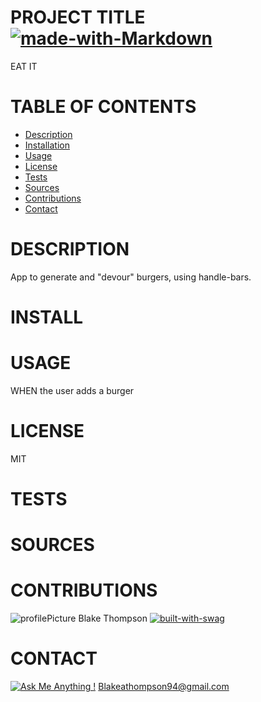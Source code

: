 
# PROJECT TITLE  [![made-with-Markdown](https://img.shields.io/badge/Made%20with-Markdown-1f425f.svg)](http://commonmark.org)

EAT IT
# TABLE OF CONTENTS
* [Description](#description)
* [Installation](#install)
* [Usage](#usage)
* [License](#license)
* [Tests](#tests)
* [Sources](#sources)
* [Contributions](#contributions)
* [Contact](#contact)
# DESCRIPTION 
App to generate and "devour" burgers, using handle-bars.

# INSTALL  


# USAGE    
WHEN the user adds a burger

# LICENSE 
MIT

# TESTS


# SOURCES 
[]()


# CONTRIBUTIONS 

![profilePicture](https://avatars0.githubusercontent.com/u/62081154?v=4.png)
Blake Thompson [![built-with-swag](https://ForTheBadge.com/images/badges/built-with-swag.svg)](https://GitHub.com/Naereen/)

# CONTACT 
[![Ask Me Anything !](https://img.shields.io/badge/Ask%20me-anything-1abc9c.svg)](https://GitHub.com/fleshborne)
Blakeathompson94@gmail.com

